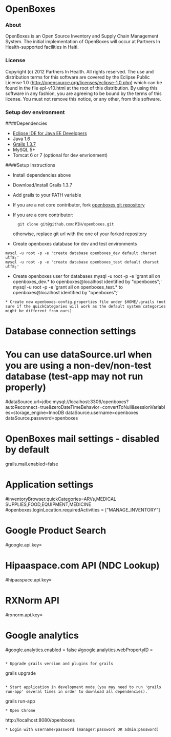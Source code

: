 OpenBoxes
=========

### About

OpenBoxes is an Open Source Inventory and Supply Chain Management System. The initial implementation of OpenBoxes will occur at Partners In Health-supported facilities in Haiti.

### License

Copyright (c) 2012 Partners In Health.  All rights reserved.
The use and distribution terms for this software are covered by the
Eclipse Public License 1.0 (http://opensource.org/licenses/eclipse-1.0.php)
which can be found in the file epl-v10.html at the root of this distribution.
By using this software in any fashion, you are agreeing to be bound by
the terms of this license.
You must not remove this notice, or any other, from this software.

### Setup dev environment

####Dependencies

* [Eclipse IDE for Java EE Developers](http://www.eclipse.org/downloads)
* Java 1.6
* [Grails 1.3.7](http://grails.org/download/archive/Grails)
* MySQL 5+
* Tomcat 6 or 7 (optional for dev envrionment)
 

####Setup Instructions

* Install dependencies above
* Download/install Grails 1.3.7
* Add grails to your PATH variable
* If you are a not core contributor, fork [openboxes git repository](https://github.com/PIH/openboxes)
* If you are a core contributor:

        git clone git@github.com:PIH/openboxes.git      
  otherwise, replace git url with the one of your forked repository
* Create openboxes database for dev and test environments
```
mysql -u root -p -e 'create database openboxes_dev default charset utf8;'
mysql -u root -p -e 'create database openboxes_test default charset utf8;'       
```
* Create openboxes user for databases
mysql -u root -p -e 'grant all on openboxes_dev.* to openboxes@localhost identified by "openboxes";'
mysql -u root -p -e 'grant all on openboxes_test.* to openboxes@localhost identified by "openboxes";'      
```
* Create new openboxes-config.properties file under $HOME/.grails (not sure if the quickCategories will work as the default system categories might be different from ours)
```
# Database connection settings
# You can use dataSource.url when you are using a non-dev/non-test database (test-app may not run properly)
#dataSource.url=jdbc:mysql://localhost:3306/openboxes?autoReconnect=true&zeroDateTimeBehavior=convertToNull&sessionVariables=storage_engine=InnoDB
dataSource.username=openboxes
dataSource.password=openboxes

# OpenBoxes mail settings - disabled by default
grails.mail.enabled=false

# Application settings
#inventoryBrowser.quickCategories=ARVs,MEDICAL SUPPLIES,FOOD,EQUIPMENT,MEDICINE
#openboxes.loginLocation.requiredActivities = ["MANAGE_INVENTORY"]

# Google Product Search
#google.api.key=<Google API key>

# Hipaaspace.com API (NDC Lookup)
#hipaaspace.api.key=<hipaaspace API key>

# RXNorm API
#rxnorm.api.key=<RxNorm API key>

# Google analytics
#google.analytics.enabled = false
#google.analytics.webPropertyID = <Google Analytics Key>
```

* Upgrade grails version and plugins for grails
```    
grails upgrade
```

* Start application in development mode (you may need to run 'grails run-app' several times in order to download all dependencies).
```
grails run-app
```
* Open Chrome 
```
http://localhost:8080/openboxes
```
* Login with username/password (manager:password OR admin:password)
